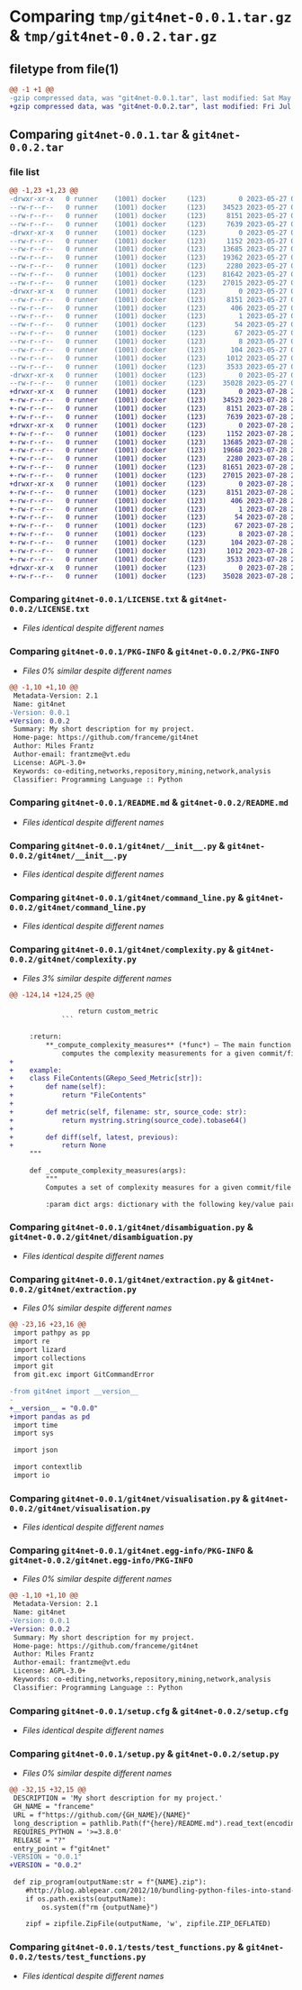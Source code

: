 # Comparing `tmp/git4net-0.0.1.tar.gz` & `tmp/git4net-0.0.2.tar.gz`

## filetype from file(1)

```diff
@@ -1 +1 @@
-gzip compressed data, was "git4net-0.0.1.tar", last modified: Sat May 27 04:02:14 2023, max compression
+gzip compressed data, was "git4net-0.0.2.tar", last modified: Fri Jul 28 22:49:27 2023, max compression
```

## Comparing `git4net-0.0.1.tar` & `git4net-0.0.2.tar`

### file list

```diff
@@ -1,23 +1,23 @@
-drwxr-xr-x   0 runner    (1001) docker     (123)        0 2023-05-27 04:02:14.111338 git4net-0.0.1/
--rw-r--r--   0 runner    (1001) docker     (123)    34523 2023-05-27 04:02:01.000000 git4net-0.0.1/LICENSE.txt
--rw-r--r--   0 runner    (1001) docker     (123)     8151 2023-05-27 04:02:14.111338 git4net-0.0.1/PKG-INFO
--rw-r--r--   0 runner    (1001) docker     (123)     7639 2023-05-27 04:02:01.000000 git4net-0.0.1/README.md
-drwxr-xr-x   0 runner    (1001) docker     (123)        0 2023-05-27 04:02:14.111338 git4net-0.0.1/git4net/
--rw-r--r--   0 runner    (1001) docker     (123)     1152 2023-05-27 04:02:01.000000 git4net-0.0.1/git4net/__init__.py
--rw-r--r--   0 runner    (1001) docker     (123)    13685 2023-05-27 04:02:01.000000 git4net-0.0.1/git4net/command_line.py
--rw-r--r--   0 runner    (1001) docker     (123)    19362 2023-05-27 04:02:01.000000 git4net-0.0.1/git4net/complexity.py
--rw-r--r--   0 runner    (1001) docker     (123)     2280 2023-05-27 04:02:01.000000 git4net-0.0.1/git4net/disambiguation.py
--rw-r--r--   0 runner    (1001) docker     (123)    81642 2023-05-27 04:02:01.000000 git4net-0.0.1/git4net/extraction.py
--rw-r--r--   0 runner    (1001) docker     (123)    27015 2023-05-27 04:02:01.000000 git4net-0.0.1/git4net/visualisation.py
-drwxr-xr-x   0 runner    (1001) docker     (123)        0 2023-05-27 04:02:14.111338 git4net-0.0.1/git4net.egg-info/
--rw-r--r--   0 runner    (1001) docker     (123)     8151 2023-05-27 04:02:14.000000 git4net-0.0.1/git4net.egg-info/PKG-INFO
--rw-r--r--   0 runner    (1001) docker     (123)      406 2023-05-27 04:02:14.000000 git4net-0.0.1/git4net.egg-info/SOURCES.txt
--rw-r--r--   0 runner    (1001) docker     (123)        1 2023-05-27 04:02:14.000000 git4net-0.0.1/git4net.egg-info/dependency_links.txt
--rw-r--r--   0 runner    (1001) docker     (123)       54 2023-05-27 04:02:14.000000 git4net-0.0.1/git4net.egg-info/entry_points.txt
--rw-r--r--   0 runner    (1001) docker     (123)       67 2023-05-27 04:02:14.000000 git4net-0.0.1/git4net.egg-info/requires.txt
--rw-r--r--   0 runner    (1001) docker     (123)        8 2023-05-27 04:02:14.000000 git4net-0.0.1/git4net.egg-info/top_level.txt
--rw-r--r--   0 runner    (1001) docker     (123)      104 2023-05-27 04:02:01.000000 git4net-0.0.1/pyproject.toml
--rw-r--r--   0 runner    (1001) docker     (123)     1012 2023-05-27 04:02:14.111338 git4net-0.0.1/setup.cfg
--rw-r--r--   0 runner    (1001) docker     (123)     3533 2023-05-27 04:02:01.000000 git4net-0.0.1/setup.py
-drwxr-xr-x   0 runner    (1001) docker     (123)        0 2023-05-27 04:02:14.111338 git4net-0.0.1/tests/
--rw-r--r--   0 runner    (1001) docker     (123)    35028 2023-05-27 04:02:01.000000 git4net-0.0.1/tests/test_functions.py
+drwxr-xr-x   0 runner    (1001) docker     (123)        0 2023-07-28 22:49:27.206180 git4net-0.0.2/
+-rw-r--r--   0 runner    (1001) docker     (123)    34523 2023-07-28 22:49:15.000000 git4net-0.0.2/LICENSE.txt
+-rw-r--r--   0 runner    (1001) docker     (123)     8151 2023-07-28 22:49:27.206180 git4net-0.0.2/PKG-INFO
+-rw-r--r--   0 runner    (1001) docker     (123)     7639 2023-07-28 22:49:15.000000 git4net-0.0.2/README.md
+drwxr-xr-x   0 runner    (1001) docker     (123)        0 2023-07-28 22:49:27.202180 git4net-0.0.2/git4net/
+-rw-r--r--   0 runner    (1001) docker     (123)     1152 2023-07-28 22:49:15.000000 git4net-0.0.2/git4net/__init__.py
+-rw-r--r--   0 runner    (1001) docker     (123)    13685 2023-07-28 22:49:15.000000 git4net-0.0.2/git4net/command_line.py
+-rw-r--r--   0 runner    (1001) docker     (123)    19668 2023-07-28 22:49:15.000000 git4net-0.0.2/git4net/complexity.py
+-rw-r--r--   0 runner    (1001) docker     (123)     2280 2023-07-28 22:49:15.000000 git4net-0.0.2/git4net/disambiguation.py
+-rw-r--r--   0 runner    (1001) docker     (123)    81651 2023-07-28 22:49:15.000000 git4net-0.0.2/git4net/extraction.py
+-rw-r--r--   0 runner    (1001) docker     (123)    27015 2023-07-28 22:49:15.000000 git4net-0.0.2/git4net/visualisation.py
+drwxr-xr-x   0 runner    (1001) docker     (123)        0 2023-07-28 22:49:27.206180 git4net-0.0.2/git4net.egg-info/
+-rw-r--r--   0 runner    (1001) docker     (123)     8151 2023-07-28 22:49:27.000000 git4net-0.0.2/git4net.egg-info/PKG-INFO
+-rw-r--r--   0 runner    (1001) docker     (123)      406 2023-07-28 22:49:27.000000 git4net-0.0.2/git4net.egg-info/SOURCES.txt
+-rw-r--r--   0 runner    (1001) docker     (123)        1 2023-07-28 22:49:27.000000 git4net-0.0.2/git4net.egg-info/dependency_links.txt
+-rw-r--r--   0 runner    (1001) docker     (123)       54 2023-07-28 22:49:27.000000 git4net-0.0.2/git4net.egg-info/entry_points.txt
+-rw-r--r--   0 runner    (1001) docker     (123)       67 2023-07-28 22:49:27.000000 git4net-0.0.2/git4net.egg-info/requires.txt
+-rw-r--r--   0 runner    (1001) docker     (123)        8 2023-07-28 22:49:27.000000 git4net-0.0.2/git4net.egg-info/top_level.txt
+-rw-r--r--   0 runner    (1001) docker     (123)      104 2023-07-28 22:49:15.000000 git4net-0.0.2/pyproject.toml
+-rw-r--r--   0 runner    (1001) docker     (123)     1012 2023-07-28 22:49:27.206180 git4net-0.0.2/setup.cfg
+-rw-r--r--   0 runner    (1001) docker     (123)     3533 2023-07-28 22:49:15.000000 git4net-0.0.2/setup.py
+drwxr-xr-x   0 runner    (1001) docker     (123)        0 2023-07-28 22:49:27.206180 git4net-0.0.2/tests/
+-rw-r--r--   0 runner    (1001) docker     (123)    35028 2023-07-28 22:49:15.000000 git4net-0.0.2/tests/test_functions.py
```

### Comparing `git4net-0.0.1/LICENSE.txt` & `git4net-0.0.2/LICENSE.txt`

 * *Files identical despite different names*

### Comparing `git4net-0.0.1/PKG-INFO` & `git4net-0.0.2/PKG-INFO`

 * *Files 0% similar despite different names*

```diff
@@ -1,10 +1,10 @@
 Metadata-Version: 2.1
 Name: git4net
-Version: 0.0.1
+Version: 0.0.2
 Summary: My short description for my project.
 Home-page: https://github.com/franceme/git4net
 Author: Miles Frantz
 Author-email: frantzme@vt.edu
 License: AGPL-3.0+
 Keywords: co-editing,networks,repository,mining,network,analysis
 Classifier: Programming Language :: Python
```

### Comparing `git4net-0.0.1/README.md` & `git4net-0.0.2/README.md`

 * *Files identical despite different names*

### Comparing `git4net-0.0.1/git4net/__init__.py` & `git4net-0.0.2/git4net/__init__.py`

 * *Files identical despite different names*

### Comparing `git4net-0.0.1/git4net/command_line.py` & `git4net-0.0.2/git4net/command_line.py`

 * *Files identical despite different names*

### Comparing `git4net-0.0.1/git4net/complexity.py` & `git4net-0.0.2/git4net/complexity.py`

 * *Files 3% similar despite different names*

```diff
@@ -124,14 +124,25 @@
 
                 return custom_metric
             ```
     
     :return:
         **_compute_complexity_measures** (*func*) – The main function that
             computes the complexity measurements for a given commit/file combination.
+
+    example:
+    class FileContents(GRepo_Seed_Metric[str]):
+        def name(self):
+            return "FileContents"
+
+        def metric(self, filename: str, source_code: str):
+            return mystring.string(source_code).tobase64()
+
+        def diff(self, latest, previous):
+            return None
     """
 
     def _compute_complexity_measures(args):
         """
         Computes a set of complexity measures for a given commit/file combination.
         
         :param dict args: dictionary with the following key/value pairs:
```

### Comparing `git4net-0.0.1/git4net/disambiguation.py` & `git4net-0.0.2/git4net/disambiguation.py`

 * *Files identical despite different names*

### Comparing `git4net-0.0.1/git4net/extraction.py` & `git4net-0.0.2/git4net/extraction.py`

 * *Files 0% similar despite different names*

```diff
@@ -23,16 +23,16 @@
 import pathpy as pp
 import re
 import lizard
 import collections
 import git
 from git.exc import GitCommandError
 
-from git4net import __version__
-
+__version__ = "0.0.0"
+import pandas as pd
 import time
 import sys
 
 import json
 
 import contextlib
 import io
```

### Comparing `git4net-0.0.1/git4net/visualisation.py` & `git4net-0.0.2/git4net/visualisation.py`

 * *Files identical despite different names*

### Comparing `git4net-0.0.1/git4net.egg-info/PKG-INFO` & `git4net-0.0.2/git4net.egg-info/PKG-INFO`

 * *Files 0% similar despite different names*

```diff
@@ -1,10 +1,10 @@
 Metadata-Version: 2.1
 Name: git4net
-Version: 0.0.1
+Version: 0.0.2
 Summary: My short description for my project.
 Home-page: https://github.com/franceme/git4net
 Author: Miles Frantz
 Author-email: frantzme@vt.edu
 License: AGPL-3.0+
 Keywords: co-editing,networks,repository,mining,network,analysis
 Classifier: Programming Language :: Python
```

### Comparing `git4net-0.0.1/setup.cfg` & `git4net-0.0.2/setup.cfg`

 * *Files identical despite different names*

### Comparing `git4net-0.0.1/setup.py` & `git4net-0.0.2/setup.py`

 * *Files 0% similar despite different names*

```diff
@@ -32,15 +32,15 @@
 DESCRIPTION = 'My short description for my project.'
 GH_NAME = "franceme"
 URL = f"https://github.com/{GH_NAME}/{NAME}"
 long_description = pathlib.Path(f"{here}/README.md").read_text(encoding='utf-8')
 REQUIRES_PYTHON = '>=3.8.0'
 RELEASE = "?"
 entry_point = f"git4net"
-VERSION = "0.0.1"
+VERSION = "0.0.2"
 
 def zip_program(outputName:str = f"{NAME}.zip"):
 	#http://blog.ablepear.com/2012/10/bundling-python-files-into-stand-alone.html
 	if os.path.exists(outputName):
 		os.system(f"rm {outputName}")
 
 	zipf = zipfile.ZipFile(outputName, 'w', zipfile.ZIP_DEFLATED)
```

### Comparing `git4net-0.0.1/tests/test_functions.py` & `git4net-0.0.2/tests/test_functions.py`

 * *Files identical despite different names*


